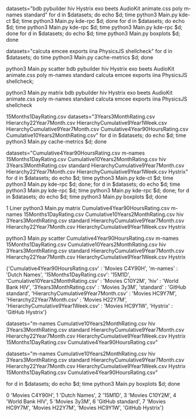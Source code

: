 datasets="bdb
pybuilder
hiv
Hystrix
exo
beets
AudioKit
animate.css
poly
m-names
standard"
for d in $datasets; do echo $d; time python3 Main.py kde-ct $d; time python3 Main.py kde-rpc $d; done
for d in $datasets; do echo $d; time python3 Main.py kde-rpc $d; time python3 Main.py kde-rpc $d; done
for d in $datasets; do echo $d; time python3 Main.py boxplots $d; done

datasets="calcuta
emcee
exports
iina
PhysicsJS
shellcheck"
for d in $datasets; do time python3 Main.py cache-metrics $d; done

python3 Main.py scatter bdb pybuilder hiv Hystrix exo beets AudioKit animate.css poly m-names standard calcuta emcee exports iina PhysicsJS shellcheck;

python3 Main.py matrix bdb pybuilder hiv Hystrix exo beets AudioKit animate.css poly m-names standard calcuta emcee exports iina PhysicsJS shellcheck


15Months1DayRating.csv
datasets="3Years3MonthRating.csv
Hierarchy22Year7Month.csv
HierarchyCumulative9Year1Week.csv
HierarchyCumulative9Year7Month.csv
Cumulative4Year90HoursRating.csv
Cumulative10Years2MonthRating.csv"
for d in $datasets; do echo $d; time python3 Main.py cache-metrics $d; done

datasets="Cumulative4Year90HoursRating.csv
m-names
15Months1DayRating.csv
Cumulative10Years2MonthRating.csv
hiv
3Years3MonthRating.csv
standard
HierarchyCumulative9Year7Month.csv
Hierarchy22Year7Month.csv
HierarchyCumulative9Year1Week.csv
Hystrix"
for d in $datasets; do echo $d; time python3 Main.py kde-ct $d; time python3 Main.py kde-rpc $d; done; for d in $datasets; do echo $d; time python3 Main.py kde-rpc $d; time python3 Main.py kde-rpc $d; done; for d in $datasets; do echo $d; time python3 Main.py boxplots $d; done


1 Liner
python3 Main.py matrix Cumulative4Year90HoursRating.csv m-names 15Months1DayRating.csv Cumulative10Years2MonthRating.csv hiv 3Years3MonthRating.csv standard HierarchyCumulative9Year7Month.csv Hierarchy22Year7Month.csv HierarchyCumulative9Year1Week.csv Hystrix

python3 Main.py scatter Cumulative4Year90HoursRating.csv m-names 15Months1DayRating.csv Cumulative10Years2MonthRating.csv hiv 3Years3MonthRating.csv standard HierarchyCumulative9Year7Month.csv Hierarchy22Year7Month.csv HierarchyCumulative9Year1Week.csv Hystrix


{'Cumulative4Year90HoursRating.csv' : 'Movies C4Y90H',
'm-names' : 'Dutch Names',
'15Months1DayRating.csv': '15M1D',
'Cumulative10Years2MonthRating.csv' : 'Movies C10Y2M',
'hiv' : 'World Bank HIV',
'3Years3MonthRating.csv' : 'Movies 3y3M',
'standard' : 'GitHub standard',
'HierarchyCumulative9Year7Month.csv' : 'Movies HC9Y7M',
'Hierarchy22Year7Month.csv' : 'Movies H22Y7M',
'HierarchyCumulative9Year1Week.csv' : 'Movies HC9Y1W',
'Hystrix' : 'GitHub Hystrix'}


datasets="m-names
Cumulative10Years2MonthRating.csv
hiv
3Years3MonthRating.csv
standard
HierarchyCumulative9Year7Month.csv
Hierarchy22Year7Month.csv
HierarchyCumulative9Year1Week.csv
Hystrix
15Months1DayRating.csv
Cumulative4Year90HoursRating.csv"

datasets="m-names
Cumulative10Years2MonthRating.csv
hiv
3Years3MonthRating.csv
standard
HierarchyCumulative9Year7Month.csv
Hierarchy22Year7Month.csv
HierarchyCumulative9Year1Week.csv
Hystrix
15Months1DayRating.csv
Cumulative4Year90HoursRating.csv"

for d in $datasets; do echo $d; time python3 Main.py boxplots $d; done

0 'Movies C4Y90H',
1 'Dutch Names',
2 '15M1D',
3 'Movies C10Y2M',
4 'World Bank HIV',
5 'Movies 3y3M',
6 'GitHub standard',
7 'Movies HC9Y7M',
'Movies H22Y7M',
'Movies HC9Y1W',
'GitHub Hystrix'}
